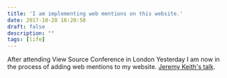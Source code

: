 ```yaml
---
title: 'I am implementing web mentions on this website.'
date: 2017-10-28 16:20:58
draft: false
description: ""
tags: [life]
---
```


After attending View Source Conference in London Yesterday I am now in the process of adding web mentions to my website. [Jeremy Keith's talk](https://viewsourceconf.org/london-2017/#building-blocks_summary).